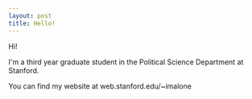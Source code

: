 ```yaml
---
layout: post
title: Hello!
---
```


Hi!

I'm a third year graduate student in the Political Science Department at Stanford.

You can find my website at web.stanford.edu/~imalone 
